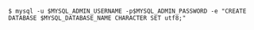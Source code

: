 <!-- usedin: [ _includes/_inlines/Databases/common/database-backup/database-backups_mysql.md] -->


```

$ mysql -u $MYSQL_ADMIN_USERNAME -p$MYSQL_ADMIN_PASSWORD -e "CREATE DATABASE $MYSQL_DATABASE_NAME CHARACTER SET utf8;"

```
